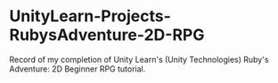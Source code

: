 # UnityLearn-Projects-RubysAdventure-2D-RPG
Record of my completion of Unity Learn's (Unity Technologies) Ruby's Adventure: 2D Beginner RPG tutorial.

